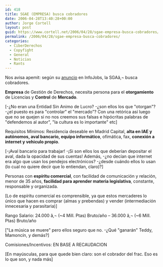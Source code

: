 ```yaml
---
id: 418
title: SGAE (EMPRESA) busca cobradores
date: 2006-04-28T13:40:28+00:00
author: Jorge Cortell
layout: post
guid: https://www.cortell.net/2006/04/28/sgae-empresa-busca-cobradores/
permalink: /2006/04/28/sgae-empresa-busca-cobradores/
categories:
  - CiberDerechos
  - Copyfight
  - General
  - Noticias
  - Rants
---
```

Nos avisa apemit: según su [anuncio](https://www.infojobs.net/visualizar_oferta.ij/of_codigo=534845123242505726040328304402) en InfoJobs, la SGAâ‚¬ busca cobradores.

**Empresa** de Gestión de Derechos, necesita persona para el **otorgamiento** de Licencias y **Control** de **Mercado**.

[-¿No eran una Entidad Sin Animo de Lucro? -¿son ellos los que "otorgan"? -¿el puesto es para "controlar" el "mercado"? Con una retórica así­ luego que no se quejen si no nos creemos sus falsas e hipócritas palabras de "defendemos al autor", "la cultura es lo importante" etc]

Requisitos Mí­nimos: Residencia deseable en Madrid Capital, **alta en IAE y autónomos, aval bancario, equipo informático**, ofimática, fax, **conexión a internet y vehiculo propio**.

[-¡Aval bancario para trabajar! -¡Si son ellos los que deberí­an depositar el aval, dada la opacidad de sus cuentas! Además, -¿no decí­an que internet era algo que usan los pendejos electrónicos? -¿desde cuándo ellos lo usan (lo cual no quiere decir que lo entiendan, claro)?]

Personas con **espí­ritu comercial**, con facilidad de comunicación y relación, menor de 35 años, **facilidad para aprender materia legislativa**, constante, responsable y organizada.

[Lo de espí­ritu comercial es comprensible, ya que estos mercaderes lo único que hacen es comprar (almas y prebendas) y vender (intermediación innecesaria y parasitaria)]

Rango Salario: 24.000 â‚¬ (~4 Mill. Ptas) Bruto/año – 36.000 â‚¬ (~6 Mill. Ptas) Bruto/año

["La música se muere" pero ellos seguro que no. -¿Qué "ganarán" Teddy, Mamoncí­n, y demás?]

Comisiones/Incentivos: EN BASE A RECAUDACION

[En mayúsculas, para que quede bien claro: son el cobrador del frac. Eso es lo que son, y nada más]